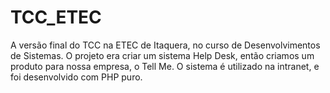# TCC_ETEC
A versão final do TCC na ETEC de Itaquera, no curso de Desenvolvimentos de Sistemas. O projeto era criar um sistema Help Desk, então criamos um produto para nossa empresa, o Tell Me. O sistema é utilizado na intranet, e foi desenvolvido com PHP puro.
